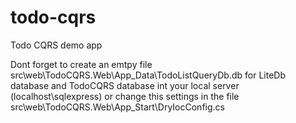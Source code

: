 # todo-cqrs
Todo CQRS demo app

Dont forget to create an emtpy file src\web\TodoCQRS.Web\App_Data\TodoListQueryDb.db for LiteDb database and TodoCQRS database int your local server (localhost\sqlexpress) or change this settings in the file src\web\TodoCQRS.Web\App_Start\DryIocConfig.cs
